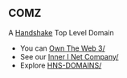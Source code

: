 ## COMZ 

A [Handshake](https://handshake.org/) Top Level Domain
 
- You can [Own The Web 3/](https://official.owntheweb3.hns.to/)
- See our [Inner I Net Company/](https://shapereality.innerinetcompany.hns.to/)
- Explore [HNS-DOMAINS/](https://home.hns-domains.hns.to/)
